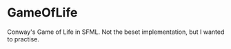 # GameOfLife
Conway's Game of Life in SFML. Not the beset implementation, but I wanted to practise.
